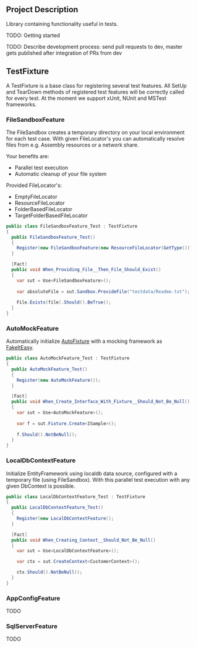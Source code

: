 ## Project Description ##

Library containing functionality useful in tests.

TODO: Getting started

TODO: Describe development process: send pull requests to dev, master gets published after integration of PRs from dev

## TestFixture ##

A TestFixture is a base class for registering several test features. All SetUp and TearDown methods of registered test features will be correctly called for every test. At the moment we support xUnit, NUnit and MSTest frameworks.

### FileSandboxFeature ###

The FileSandbox creates a temporary directory on your local environment for each test case. With given FileLocator's you can automatically resolve files from e.g. Assembly resources or a network share.

Your benefits are:
* Parallel test execution
* Automatic cleanup of your file system

Provided FileLocator's:

* EmptyFileLocator
* ResourceFileLocator
* FolderBasedFileLocator
* TargetFolderBasedFileLocator

```csharp
public class FileSandboxFeature_Test : TestFixture
{
  public FileSandboxFeature_Test()
  {
    Register(new FileSandboxFeature(new ResourceFileLocator(GetType())));
  }

  [Fact]
  public void When_Providing_File__Then_File_Should_Exist()
  {
    var sut = Use<FileSandboxFeature>();
    
    var absoluteFile = sut.Sandbox.ProvideFile("testdata/Readme.txt");
	  
    File.Exists(file).Should().BeTrue();
  }
}
```

### AutoMockFeature ###

Automatically initialize [AutoFixture](https://github.com/AutoFixture/AutoFixture) with a mocking framework as [FakeItEasy](https://github.com/FakeItEasy/FakeItEasy).

```csharp
public class AutoMockFeature_Test : TestFixture
{
  public AutoMockFeature_Test()
  {
    Register(new AutoMockFeature());
  }

  [Fact]
  public void When_Create_Interface_With_Fixture__Should_Not_Be_Null()
  {
    var sut = Use<AutoMockFeature>();
    
    var f = sut.Fixture.Create<ISample>();
	  
    f.Should().NotBeNull();
  }
}
```

### LocalDbContextFeature ###

Initialize EntityFramework using localdb data source, configured with a temporary file (using FileSandbox). With this parallel test execution with any given DbContext is possible.

```csharp
public class LocalDbContextFeature_Test : TestFixture
{
  public LocalDbContextFeature_Test()
  {
    Register(new LocalDbContextFeature();
  }

  [Fact]
  public void When_Creating_Context__Should_Not_Be_Null()
  {
    var sut = Use<LocalDbContextFeature>();

    var ctx = sut.CreateContext<CustomerContext>();

    ctx.Should().NotBeNull();
  }
}
```

### AppConfigFeature ###

TODO

### SqlServerFeature ###

TODO 
